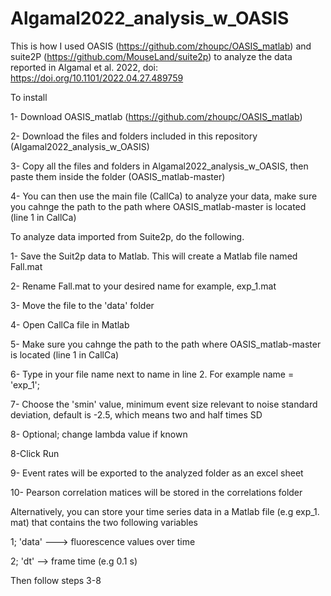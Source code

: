 # Algamal2022_analysis_w_OASIS
This is how I used OASIS (https://github.com/zhoupc/OASIS_matlab) and suite2P (https://github.com/MouseLand/suite2p) to analyze the data reported in Algamal et al. 2022, doi: https://doi.org/10.1101/2022.04.27.489759

To install

1- Download OASIS_matlab (https://github.com/zhoupc/OASIS_matlab)

2- Download the files and folders included in this repository (Algamal2022_analysis_w_OASIS)

3- Copy all the files and folders in Algamal2022_analysis_w_OASIS, then paste them inside the folder (OASIS_matlab-master)

4- You can then use the main file (CallCa) to analyze your data, make sure you cahnge the path to the path where OASIS_matlab-master is located (line 1 in CallCa)

To analyze data imported from Suite2p, do the following.

1- Save the Suit2p data to Matlab. This will create a Matlab file named Fall.mat

2- Rename Fall.mat to your desired name for example, exp_1.mat

3- Move the file to the 'data' folder

4- Open CallCa file in Matlab

5- Make sure you cahnge the path to the path where OASIS_matlab-master is located (line 1 in CallCa)

6- Type in your file name next to name in line 2. For example name = 'exp_1';

7- Choose the 'smin' value, minimum event size relevant to noise standard deviation, default is -2.5, which means two and half times SD

8- Optional; change lambda value if known

8-Click Run

9- Event rates will be exported to the analyzed folder as an excel sheet

10- Pearson correlation matices will be stored in the correlations folder



Alternatively, you can store your time series data in a Matlab file (e.g exp_1. mat) that contains the two following variables

1; 'data' ---> fluorescence values over time

2; 'dt' --> frame time (e.g 0.1 s)

Then follow steps 3-8
